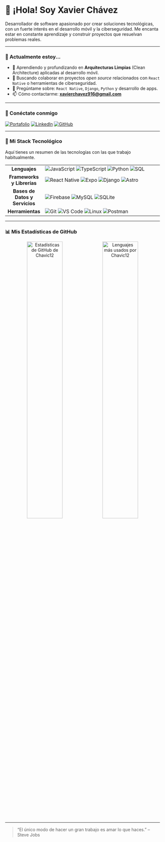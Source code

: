 # 👋 ¡Hola! Soy Xavier Chávez

Desarrollador de software apasionado por crear soluciones tecnológicas, con un fuerte interés en el desarrollo móvil y la ciberseguridad. Me encanta estar en constante aprendizaje y construir proyectos que resuelvan problemas reales.

---

### 🔭 Actualmente estoy...

* 🌱 Aprendiendo y profundizando en **Arquitecturas Limpias** (Clean Architecture) aplicadas al desarrollo móvil.
* 👯 Buscando colaborar en proyectos *open source* relacionados con `React Native` o herramientas de ciberseguridad.
* 💬 Pregúntame sobre: `React Native`, `Django`, `Python` y desarrollo de apps.
* 📫 Cómo contactarme: **xavierchavez916@gmail.com**

---

### 🔗 Conéctate conmigo

[![Portafolio](https://img.shields.io/badge/Portafolio-chavi.dev-34A853?style=for-the-badge&logo=website&logoColor=white)](https://chavi.dev)
[![LinkedIn](https://img.shields.io/badge/LinkedIn-xavierchavez916-0A66C2?style=for-the-badge&logo=linkedin)](https://linkedin.com/in/xavierchavez916)
[![GitHub](https://img.shields.io/badge/GitHub-Chavic12-181717?style=for-the-badge&logo=github)](https://github.com/chavic12)

---

### 🚀 Mi Stack Tecnológico

Aquí tienes un resumen de las tecnologías con las que trabajo habitualmente.

<table>
  <tr>
    <td align="center" width="20%">
      <strong>Lenguajes</strong>
    </td>
    <td>
      <img src="https://img.shields.io/badge/JavaScript-F7DF1E?style=for-the-badge&logo=javascript&logoColor=black" alt="JavaScript">
      <img src="https://img.shields.io/badge/TypeScript-3178C6?style=for-the-badge&logo=typescript&logoColor=white" alt="TypeScript">
      <img src="https://img.shields.io/badge/Python-3776AB?style=for-the-badge&logo=python&logoColor=white" alt="Python">
      <img src="https://img.shields.io/badge/SQL-4479A1?style=for-the-badge&logo=mysql&logoColor=white" alt="SQL">
    </td>
  </tr>
  <tr>
    <td align="center">
      <strong>Frameworks y Librerías</strong>
    </td>
    <td>
      <img src="https://img.shields.io/badge/React_Native-61DAFB?style=for-the-badge&logo=react&logoColor=black" alt="React Native">
      <img src="https://img.shields.io/badge/Expo-000020?style=for-the-badge&logo=expo&logoColor=white" alt="Expo">
      <img src="https://img.shields.io/badge/Django-092E20?style=for-the-badge&logo=django&logoColor=white" alt="Django">
      <img src="https://img.shields.io/badge/Astro-000000?style=for-the-badge&logo=astro&logoColor=white" alt="Astro">
    </td>
  </tr>
  <tr>
    <td align="center">
      <strong>Bases de Datos y Servicios</strong>
    </td>
    <td>
      <img src="https://img.shields.io/badge/Firebase-FFCA28?style=for-the-badge&logo=firebase&logoColor=black" alt="Firebase">
      <img src="https://img.shields.io/badge/MySQL-00758F?style=for-the-badge&logo=mysql&logoColor=white" alt="MySQL">
      <img src="https://img.shields.io/badge/SQLite-003B57?style=for-the-badge&logo=sqlite&logoColor=white" alt="SQLite">
    </td>
  </tr>
  <tr>
    <td align="center">
      <strong>Herramientas</strong>
    </td>
    <td>
      <img src="https://img.shields.io/badge/Git-F05032?style=for-the-badge&logo=git&logoColor=white" alt="Git">
      <img src="https://img.shields.io/badge/VS%20Code-007ACC?style=for-the-badge&logo=visual-studio-code&logoColor=white" alt="VS Code">
      <img src="https://img.shields.io/badge/Linux-FCC624?style=for-the-badge&logo=linux&logoColor=black" alt="Linux">
      <img src="https://img.shields.io/badge/Postman-FF6C37?style=for-the-badge&logo=postman&logoColor=white" alt="Postman">
    </td>
  </tr>
</table>

---

### 📊 Mis Estadísticas de GitHub

<p align="center">
  <img width="48%" src="https://github-readme-stats.vercel.app/api?username=Chavic12&show_icons=true&theme=tokyonight&hide_border=true&count_private=true" alt="Estadísticas de GitHub de Chavic12" />
  <img width="48%" src="https://github-readme-stats.vercel.app/api/top-langs/?username=Chavic12&layout=compact&theme=tokyonight&hide_border=true&langs_count=8" alt="Lenguajes más usados por Chavic12" />
</p>

---

> “El único modo de hacer un gran trabajo es amar lo que haces.” – Steve Jobs
